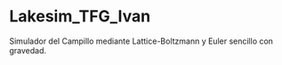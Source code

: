 # Lakesim_TFG_Ivan
Simulador del Campillo mediante Lattice-Boltzmann y Euler sencillo con gravedad.
